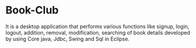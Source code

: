 # Book-Club
It is a desktop application that performs various functions like signup, login, logout, addition, removal, modification, searching of book details developed by using Core java, Jdbc, Swing and Sql in Eclipse.
